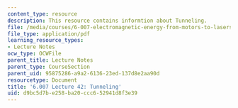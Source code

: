 ```yaml
---
content_type: resource
description: This resource contains informtion about Tunneling.
file: /media/courses/6-007-electromagnetic-energy-from-motors-to-lasers-spring-2011/d9bc5d7be258ba20ccc652941d8f3e39_MIT6_007S11_lec42.pdf
file_type: application/pdf
learning_resource_types:
- Lecture Notes
ocw_type: OCWFile
parent_title: Lecture Notes
parent_type: CourseSection
parent_uid: 95875286-a9a2-6136-23ed-137d8e2aa90d
resourcetype: Document
title: '6.007 Lecture 42: Tunneling'
uid: d9bc5d7b-e258-ba20-ccc6-52941d8f3e39
---
```

